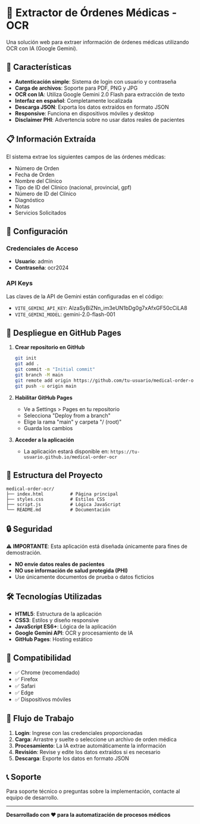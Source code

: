 # 🏥 Extractor de Órdenes Médicas - OCR

Una solución web para extraer información de órdenes médicas utilizando OCR con IA (Google Gemini).

## 🚀 Características

- **Autenticación simple**: Sistema de login con usuario y contraseña
- **Carga de archivos**: Soporte para PDF, PNG y JPG
- **OCR con IA**: Utiliza Google Gemini 2.0 Flash para extracción de texto
- **Interfaz en español**: Completamente localizada
- **Descarga JSON**: Exporta los datos extraídos en formato JSON
- **Responsive**: Funciona en dispositivos móviles y desktop
- **Disclaimer PHI**: Advertencia sobre no usar datos reales de pacientes

## 📋 Información Extraída

El sistema extrae los siguientes campos de las órdenes médicas:

- Número de Orden
- Fecha de Orden
- Nombre del Clínico
- Tipo de ID del Clínico (nacional, provincial, gpf)
- Número de ID del Clínico
- Diagnóstico
- Notas
- Servicios Solicitados

## 🔧 Configuración

### Credenciales de Acceso
- **Usuario**: admin
- **Contraseña**: ocr2024

### API Keys
Las claves de la API de Gemini están configuradas en el código:
- `VITE_GEMINI_API_KEY`: AIzaSyBiZNn_im3eUN1bDg0g7xAfxGF50cCiLA8
- `VITE_GEMINI_MODEL`: gemini-2.0-flash-001

## 🚀 Despliegue en GitHub Pages

1. **Crear repositorio en GitHub**
   ```bash
   git init
   git add .
   git commit -m "Initial commit"
   git branch -M main
   git remote add origin https://github.com/tu-usuario/medical-order-ocr.git
   git push -u origin main
   ```

2. **Habilitar GitHub Pages**
   - Ve a Settings > Pages en tu repositorio
   - Selecciona "Deploy from a branch"
   - Elige la rama "main" y carpeta "/ (root)"
   - Guarda los cambios

3. **Acceder a la aplicación**
   - La aplicación estará disponible en: `https://tu-usuario.github.io/medical-order-ocr`

## 📁 Estructura del Proyecto

```
medical-order-ocr/
├── index.html          # Página principal
├── styles.css          # Estilos CSS
├── script.js           # Lógica JavaScript
└── README.md           # Documentación
```

## 🔒 Seguridad

⚠️ **IMPORTANTE**: Esta aplicación está diseñada únicamente para fines de demostración. 

- **NO envíe datos reales de pacientes**
- **NO use información de salud protegida (PHI)**
- Use únicamente documentos de prueba o datos ficticios

## 🛠️ Tecnologías Utilizadas

- **HTML5**: Estructura de la aplicación
- **CSS3**: Estilos y diseño responsive
- **JavaScript ES6+**: Lógica de la aplicación
- **Google Gemini API**: OCR y procesamiento de IA
- **GitHub Pages**: Hosting estático

## 📱 Compatibilidad

- ✅ Chrome (recomendado)
- ✅ Firefox
- ✅ Safari
- ✅ Edge
- ✅ Dispositivos móviles

## 🔄 Flujo de Trabajo

1. **Login**: Ingrese con las credenciales proporcionadas
2. **Carga**: Arrastre y suelte o seleccione un archivo de orden médica
3. **Procesamiento**: La IA extrae automáticamente la información
4. **Revisión**: Revise y edite los datos extraídos si es necesario
5. **Descarga**: Exporte los datos en formato JSON

## 📞 Soporte

Para soporte técnico o preguntas sobre la implementación, contacte al equipo de desarrollo.

---

**Desarrollado con ❤️ para la automatización de procesos médicos**
